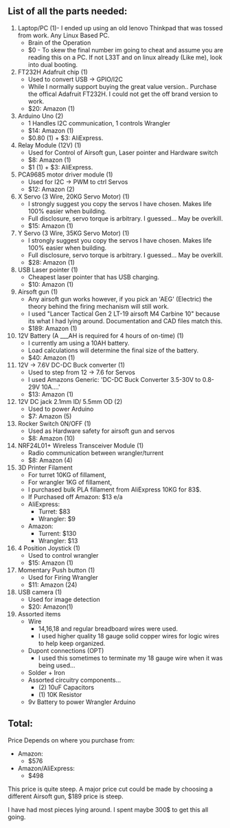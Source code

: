 ## List of all the parts needed:

1) Laptop/PC (1)- I ended up using an old lenovo Thinkpad that was tossed from work. Any Linux Based PC.
    - Brain of the Operation
    - $0 - To skew the final number im going to cheat and assume you are reading this on a PC. If not L33T and on linux already (Like me), look into dual booting.
2) FT232H Adafruit chip (1)
    - Used to convert USB -> GPIO/I2C
    - While I normally support buying the great value version.. Purchase the offical Adafruit FT232H. I could not get the off brand version to work.
    - $20: Amazon (1)
3) Arduino Uno (2)
    - 1 Handles I2C communication, 1 controls Wrangler
    - $14: Amazon (1)
    - $0.80 (1) + $3: AliExpress.
4) Relay Module (12V) (1)
    - Used for Control of Airsoft gun, Laser pointer and Hardware switch
    - $8: Amazon (1)
    - $1 (1) + $3: AliExpress.
5) PCA9685 motor driver module (1)
    - Used for I2C -> PWM to ctrl Servos
    - $12: Amazon (2)
6) X Servo (3 Wire, 20KG Servo Motor) (1)
    - I strongly suggest you copy the servos I have chosen. Makes life 100% easier when building.
    - Full disclosure, servo torque is arbitrary. I guessed... May be overkill.
    - $15: Amazon (1)
7) Y Servo (3 Wire, 35KG Servo Motor) (1)
    - I strongly suggest you copy the servos I have chosen. Makes life 100% easier when building.
    - Full disclosure, servo torque is arbitrary. I guessed... May be overkill.
    - $28: Amazon (1)
8) USB Laser pointer (1)
    - Cheapest laser pointer that has USB charging.
    - $10: Amazon (1)
9) Airsoft gun (1)
    - Any airsoft gun works however, if you pick an 'AEG' (Electric) the theory behind the firing mechanism will still work.
    - I used "Lancer Tactical Gen 2 LT-19 airsoft M4 Carbine 10" because its what I had lying around. Documentation and CAD files match this.
    - $189: Amazon (1)
10) 12V Battery (A ___AH is required for 4 hours of on-time) (1)
    - I currently am using a 10AH battery.
    - Load calculations will determine the final size of the battery.
    - $40: Amazon (1)
11) 12V -> 7.6V DC-DC Buck converter (1)
    - Used to step from 12 -> 7.6 for Servos
    - I used Amazons Generic: 'DC-DC Buck Converter 3.5-30V to 0.8-29V 10A....'
    - $13: Amazon (1)
12) 12V DC jack 2.1mm ID/ 5.5mm OD (2)
    - Used to power Arduino
    - $7: Amazon (5)
13) Rocker Switch 0N/OFF (1)
    - Used as Hardware safety for airsoft gun and servos
    - $8: Amazon (10)
14) NRF24L01+ Wireless Transceiver Module (1)
    - Radio communication between wrangler/turrent
    - $8: Amazon (4)
15) 3D Printer Filament
    - For turret 10KG of fillament, 
    - For wrangler 1KG of fillament,
    - I purchased bulk PLA fillament from AliExpress 10KG for 83$.
    - If Purchased off Amazon: $13 e/a
    - AliExpress:
      - Turret: $83
      - Wrangler: $9
    - Amazon:
      - Turrent: $130
      - Wrangler: $13
16) 4 Position Joystick (1)
    - Used to control wrangler
    - $15: Amazon (1)
17) Momentary Push button (1)
    - Used for Firing Wrangler
    - $11: Amazon (24)
18) USB camera (1)
    - Used for image detection
    - $20: Amazon(1)
19) Assorted items
    - Wire
      - 14,16,18 and regular breadboard wires were used.
      - I used higher quality 18 gauge solid copper wires for logic wires to help keep organized.
    - Dupont connections (OPT)
      - I used this sometimes to terminate my 18 gauge wire when it was being used...
    - Solder + Iron
    - Assorted circuitry components...
      - (2) 10uF Capacitors
      - (1) 10K Resistor
    - 9v Battery to power Wrangler Arduino

## Total:
Price Depends on where you purchase from:
- Amazon:
    - $576 
- Amazon/AliExpress:
    - $498

This price is quite steep. A major price cut could be made by choosing a different Airsoft gun, $189 price is steep.

I have had most pieces lying around. I spent maybe 300$ to get this all going.